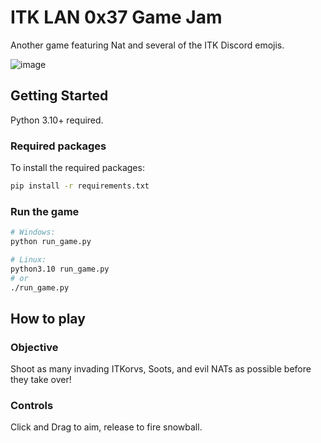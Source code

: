 # ITK LAN 0x37 Game Jam

Another game featuring Nat and several of the ITK Discord emojis.

![image](https://user-images.githubusercontent.com/54029719/150679509-bf78028e-9e7c-4ec7-9fa4-7f8d7d7081f7.png)

## Getting Started

Python 3.10+ required.

### Required packages

To install the required packages:

```sh
pip install -r requirements.txt
```

### Run the game

```sh
# Windows:
python run_game.py

# Linux:
python3.10 run_game.py
# or
./run_game.py
```

## How to play

### Objective

Shoot as many invading ITKorvs, Soots, and evil NATs as possible before they take over!

### Controls

Click and Drag to aim, release to fire snowball.
